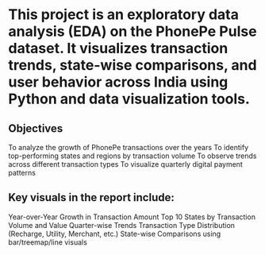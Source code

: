 # This project is an exploratory data analysis (EDA) on the PhonePe Pulse dataset. It visualizes transaction trends, state-wise comparisons, and user behavior across India using Python and data visualization tools.

## Objectives
To analyze the growth of PhonePe transactions over the years
To identify top-performing states and regions by transaction volume
To observe trends across different transaction types
To visualize quarterly digital payment patterns

## Key visuals in the report include:
Year-over-Year Growth in Transaction Amount
Top 10 States by Transaction Volume and Value
Quarter-wise Trends
Transaction Type Distribution (Recharge, Utility, Merchant, etc.)
State-wise Comparisons using bar/treemap/line visuals
